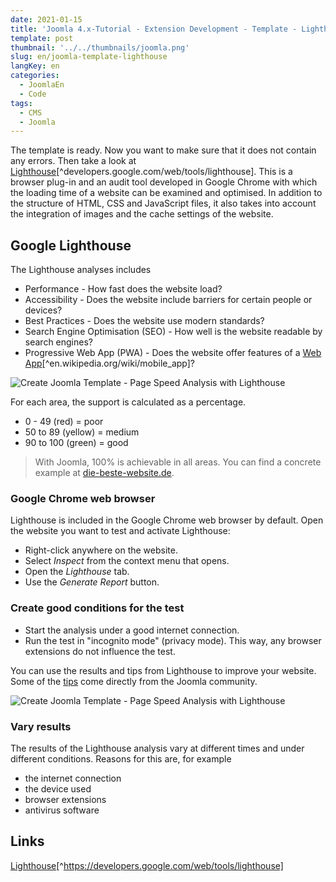 ```yaml
---
date: 2021-01-15
title: 'Joomla 4.x-Tutorial - Extension Development - Template - Lighthouse'
template: post
thumbnail: '../../thumbnails/joomla.png'
slug: en/joomla-template-lighthouse
langKey: en
categories:
  - JoomlaEn
  - Code
tags:
  - CMS
  - Joomla
---
```


The template is ready. Now you want to make sure that it does not contain any errors. Then take a look at [Lighthouse](https://developers.google.com/web/tools/lighthouse)[^developers.google.com/web/tools/lighthouse]. This is a browser plug-in and an audit tool developed in Google Chrome with which the loading time of a website can be examined and optimised. In addition to the structure of HTML, CSS and JavaScript files, it also takes into account the integration of images and the cache settings of the website.<!-- \index{Google Lighthouse} --><!-- \index{template!performance, accessibility, best practice, seo, pwa} -->

## Google Lighthouse

The Lighthouse analyses includes

- Performance - How fast does the website load?
- Accessibility - Does the website include barriers for certain people or devices?
- Best Practices - Does the website use modern standards?
- Search Engine Optimisation (SEO) - How well is the website readable by search engines?
- Progressive Web App (PWA) - Does the website offer features of a [Web App](https://en.wikipedia.org/wiki/Mobile_app)[^en.wikipedia.org/wiki/mobile_app]?

![Create Joomla Template - Page Speed Analysis with Lighthouse](/images/j4x47x1.png)

For each area, the support is calculated as a percentage.

- 0 - 49 (red) = poor
- 50 to 89 (yellow) = medium
- 90 to 100 (green) = good

> With Joomla, 100% is achievable in all areas. You can find a concrete example at [die-beste-website.de](https://die-beste-website.de/test/lighthouse).

### Google Chrome web browser

Lighthouse is included in the Google Chrome web browser by default. Open the website you want to test and activate Lighthouse:

- Right-click anywhere on the website.
- Select _Inspect_ from the context menu that opens.
- Open the _Lighthouse_ tab.
- Use the _Generate Report_ button.

### Create good conditions for the test

- Start the analysis under a good internet connection.
- Run the test in "incognito mode" (privacy mode). This way, any browser extensions do not influence the test.

You can use the results and tips from Lighthouse to improve your website. Some of the [tips](https://github.com/GoogleChrome/lighthouse-stack-packs/pull/44/files) come directly from the Joomla community.

![Create Joomla Template - Page Speed Analysis with Lighthouse](/images/j4x47x2.png)

### Vary results

The results of the Lighthouse analysis vary at different times and under different conditions. Reasons for this are, for example

- the internet connection
- the device used
- browser extensions
- antivirus software

## Links

[Lighthouse](https://developers.google.com/web/tools/lighthouse)[^https://developers.google.com/web/tools/lighthouse]

